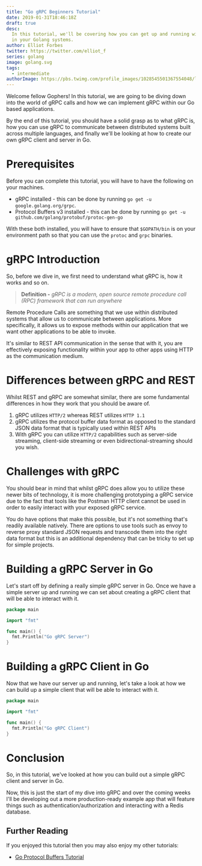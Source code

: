 ```yaml
---
title: "Go gRPC Beginners Tutorial"
date: 2019-01-31T18:46:18Z
draft: true
desc:
  In this tutorial, we'll be covering how you can get up and running with gRPC
  in your Golang systems.
author: Elliot Forbes
twitter: https://twitter.com/elliot_f
series: golang
image: golang.svg
tags:
  - intermediate
authorImage: https://pbs.twimg.com/profile_images/1028545501367554048/lzr43cQv_400x400.jpg
---
```


Welcome fellow Gophers! In this tutorial, we are going to be diving down into
the world of gRPC calls and how we can implement gRPC within our Go based
applications.

By the end of this tutorial, you should have a solid grasp as to what gRPC is, how you
can use gRPC to communicate between distributed systems built across multiple languages,
and finally we'll be looking at how to create our own gRPC client and server in Go.

# Prerequisites

Before you can complete this tutorial, you will have to have the following on your machines.

* gRPC installed - this can be done by running `go get -u google.golang.org/grpc`.
* Protocol Buffers v3 installed - this can be done by running `go get -u github.com/golang/protobuf/protoc-gen-go`

With these both installed, you will have to ensure that `$GOPATH/bin` is on your environment path so 
that you can use the `protoc` and `grpc` binaries.

# gRPC Introduction

So, before we dive in, we first need to understand what gRPC is, how it works
and so on. 

> **Definition -** _gRPC is a modern, open source remote procedure call (RPC)
> framework that can run anywhere_

Remote Procedure Calls are something that we use within distributed systems that 
allow us to communicate between applications. More specifically, it allows us to 
expose methods within our application that we want other applications to be able
to invoke. 

It's similar to REST API communication in the sense that with it, you are effectively
exposing functionality within your app to other apps using HTTP as the communication
medium.

# Differences between gRPC and REST

Whilst REST and gRPC are somewhat similar, there are some fundamental differences
in how they work that you should be aware of.

1. gRPC utilizes `HTTP/2` whereas REST utilizes `HTTP 1.1`
1. gRPC utilizes the protocol buffer data format as opposed to the standard JSON data format
that is typically used within REST APIs
1. With gRPC you can utilize `HTTP/2` capabilities such as server-side streaming, client-side streaming
or even bidirectional-streaming should you wish.

# Challenges with gRPC

You should bear in mind that whilst gRPC does allow you to utilize these newer bits of technology, it 
is more challenging prototyping a gRPC service due to the fact that tools like the Postman HTTP client cannot be
used in order to easily interact with your exposed gRPC service. 

You do have options that make this possible, but it's not something that's readily available natively. There are options to use tools such as envoy to reverse proxy standard JSON requests and transcode them into the right data format but this is an additional dependency that can be tricky to set up for simple projects.

# Building a gRPC Server in Go

Let's start off by defining a really simple gRPC server in Go. Once we have a simple server up and running we 
can set about creating a gRPC client that will be able to interact with it.

```go
package main

import "fmt"

func main() {
  fmt.Println("Go gRPC Server")
}
```

# Building a gRPC Client in Go

Now that we have our server up and running, let's take a look at how we can build up a simple client
that will be able to interact with it.

```go
package main

import "fmt"

func main() {
  fmt.Println("Go gRPC Client")
}
```

# Conclusion

So, in this tutorial, we've looked at how you can build out a simple gRPC client and server in Go.

Now, this is just the start of my dive into gRPC and over the coming weeks I'll be developing out a
more production-ready example app that will feature things such as authentication/authorization and
interacting with a Redis database.

## Further Reading

If you enjoyed this tutorial then you may also enjoy my other tutorials:

* [Go Protocol Buffers Tutorial](/golang/go-protocol-buffer-tutorial/)